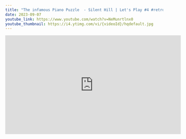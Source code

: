 ```yaml
---
title: "The infamous Piano Puzzle  - Silent Hill | Let's Play #4 #retrogaming #horrorgaming"
date: 2023-09-07
youtube_link: https://www.youtube.com/watch?v=NeMunrtlnx0
youtube_thumbnail: https://i4.ytimg.com/vi/{videoId}/hqdefault.jpg
---
```

<iframe width="560" height="315" src="https://www.youtube.com/embed/NeMunrtlnx0" title="The infamous Piano Puzzle  - Silent Hill | Let's Play #4 #retrogaming #horrorgaming" frameborder="0" allow="accelerometer; autoplay; clipboard-write; encrypted-media; gyroscope; picture-in-picture; web-share" allowfullscreen></iframe>
